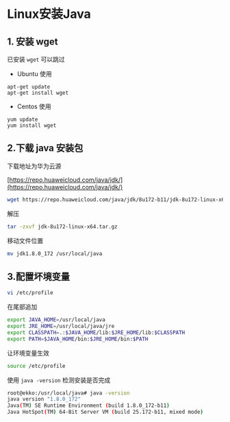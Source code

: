 # Linux安装Java  

## 1. 安装 wget  

已安装 `wget` 可以跳过  

* Ubuntu 使用

```shell
apt-get update
apt-get install wget
```

* Centos 使用

```shell
yum update
yum install wget
```  

## 2.下载 java 安装包

下载地址为华为云源  

[https://repo.huaweicloud.com/java/jdk/](https://repo.huaweicloud.com/java/jdk/)

```bash
wget https://repo.huaweicloud.com/java/jdk/8u172-b11/jdk-8u172-linux-x64.tar.gz
```  

解压  

```bash
tar -zxvf jdk-8u172-linux-x64.tar.gz
```  

移动文件位置  

```bash
mv jdk1.8.0_172 /usr/local/java
```  

## 3.配置坏境变量  

```bash
vi /etc/profile
```  

在尾部追加  

```bash
export JAVA_HOME=/usr/local/java
export JRE_HOME=/usr/local/java/jre
export CLASSPATH=.:$JAVA_HOME/lib:$JRE_HOME/lib:$CLASSPATH
export PATH=$JAVA_HOME/bin:$JRE_HOME/bin:$PATH
```

让环境变量生效  

```bash
source /etc/profile
```  

使用 `java -version` 检测安装是否完成  

```bash
root@ekko:/usr/local/java# java -version
java version "1.8.0_172"
Java(TM) SE Runtime Environment (build 1.8.0_172-b11)
Java HotSpot(TM) 64-Bit Server VM (build 25.172-b11, mixed mode)
```
